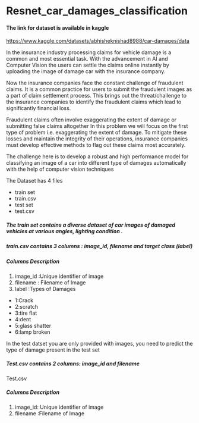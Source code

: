 # Resnet_car_damages_classification
#### The link for dataset is available in kaggle


https://www.kaggle.com/datasets/abhisheknishad8988/car-damages/data

In the insurance industry processing claims for vehicle damage is a common and most essential task. With the advancement in AI and Computer Vision the users can settle the claims online instantly by uploading the image of damage car with the insurance company.

Now the insurance companies face the constant challenge of fraudulent claims. It is a common practice for users to submit the fraudulent images as a part of claim settlement process. This brings out the threat/challenge to the insurance companies to identify the fraudulent claims which lead to significantly financial loss.

Fraudulent claims often involve exaggerating the extent of damage or submitting false claims altogether
In this problem we will focus on the first type of problem i.e. exaggerating the extent of damage. To mitigate these losses and maintain the integrity of their operations, insurance companies must develop effective methods to flag out these claims most accurately.

The challenge here is to develop a robust and high performance model for classifying an image of a car into different type of damages automatically with the help of computer vision techniques

The Dataset has 4 files
- train set
- train.csv
- test set
- test.csv

##### The train set contains a diverse dataset of car images of damaged vehicles at various angles, lighting condition .
##### train.csv contains 3 columns : image_id, filename and target class (label)

##### Columns Description
1. image_id :Unique identifier of image
2. filename : Filename of Image
3. label :Types of Damages

  * 1:Crack
  * 2:scratch
  * 3:tire flat
  * 4:dent
  * 5:glass shatter
  * 6:lamp broken
  
In the test datset you are only provided with images, you need to predict the type of damage present in the test set

##### Test.csv contains 2 columns: image_id and filename

Test.csv
##### Columns Description
1. image_id: Unique identifier of image
2. filename :Filename of Image
